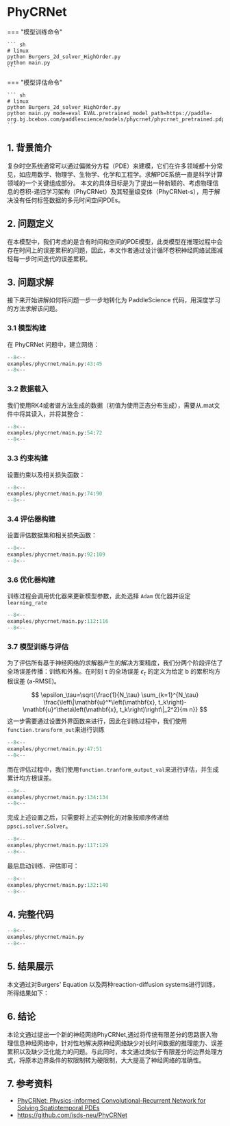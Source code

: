 # PhyCRNet

=== "模型训练命令"

    ``` sh
    # linux
    python Burgers_2d_solver_HighOrder.py
    python main.py
    ```

=== "模型评估命令"

    ``` sh
    # linux
    python Burgers_2d_solver_HighOrder.py
    python main.py mode=eval EVAL.pretrained_model_path=https://paddle-org.bj.bcebos.com/paddlescience/models/phycrnet/phycrnet_pretrained.pdparams
    ```

## 1. 背景简介

复杂时空系统通常可以通过偏微分方程（PDE）来建模，它们在许多领域都十分常见，如应用数学、物理学、生物学、化学和工程学。求解PDE系统一直是科学计算领域的一个关键组成部分。
本文的具体目标是为了提出一种新颖的、考虑物理信息的卷积-递归学习架构（PhyCRNet）及其轻量级变体（PhyCRNet-s），用于解决没有任何标签数据的多元时间空间PDEs。

## 2. 问题定义

在本模型中，我们考虑的是含有时间和空间的PDE模型，此类模型在推理过程中会存在时间上的误差累积的问题，因此，本文作者通过设计循环卷积神经网络试图减轻每一步时间迭代的误差累积。

## 3. 问题求解

接下来开始讲解如何将问题一步一步地转化为 PaddleScience 代码，用深度学习的方法求解该问题。

### 3.1 模型构建

在 PhyCRNet 问题中，建立网络：

``` py linenums="43"
--8<--
examples/phycrnet/main.py:43:45
--8<--
```

### 3.2 数据载入
我们使用RK4或者谱方法生成的数据（初值为使用正态分布生成），需要从.mat文件中将其读入，并将其整合：
``` py linenums="54"
--8<--
examples/phycrnet/main.py:54:72
--8<--
```

### 3.3 约束构建

设置约束以及相关损失函数：

``` py linenums="74"
--8<--
examples/phycrnet/main.py:74:90
--8<--
```

### 3.4 评估器构建

设置评估数据集和相关损失函数：

``` py linenums="92"
--8<--
examples/phycrnet/main.py:92:109
--8<--
```


### 3.6 优化器构建

训练过程会调用优化器来更新模型参数，此处选择 `Adam` 优化器并设定 `learning_rate` 

``` py linenums="112"
--8<--
examples/phycrnet/main.py:112:116
--8<--
```

### 3.7 模型训练与评估

为了评估所有基于神经网络的求解器产生的解决方案精度，我们分两个阶段评估了全场误差传播：训练和外推。在时刻 τ 的全场误差 $\epsilon_\tau$ 的定义为给定 b 的累积均方根误差 (a-RMSE)。

$$
\epsilon_\tau=\sqrt{\frac{1}{N_\tau} \sum_{k=1}^{N_\tau} \frac{\left\|\mathbf{u}^*\left(\mathbf{x}, t_k\right)-\mathbf{u}^\theta\left(\mathbf{x}, t_k\right)\right\|_2^2}{m n}}
$$
这一步需要通过设置外界函数来进行，因此在训练过程中，我们使用`function.transform_out`来进行训练
``` py linenums="47"
--8<--
examples/phycrnet/main.py:47:51
--8<--
```
而在评估过程中，我们使用`function.tranform_output_val`来进行评估，并生成累计均方根误差。
``` py linenums="134"
--8<--
examples/phycrnet/main.py:134:134
--8<--
```
完成上述设置之后，只需要将上述实例化的对象按顺序传递给 `ppsci.solver.Solver`。

``` py linenums="117"
--8<--
examples/phycrnet/main.py:117:129
--8<--
```

最后启动训练、评估即可：

``` py linenums="132"
--8<--
examples/phycrnet/main.py:132:140
--8<--
```

## 4. 完整代码

``` py linenums="1" title="phycrnet"
--8<--
examples/phycrnet/main.py
--8<--
```

## 5. 结果展示

本文通过对Burgers' Equation 以及两种reaction-diffusion systems进行训练，所得结果如下：
## 6. 结论
本论文通过提出一个新的神经网络PhyCRNet,通过将传统有限差分的思路嵌入物理信息神经网络中，针对性地解决原神经网络缺少对长时间数据的推理能力、误差累积以及缺少泛化能力的问题。与此同时，本文通过类似于有限差分的边界处理方式，将原本边界条件的软限制转为硬限制，大大提高了神经网络的准确性。

## 7. 参考资料

- [PhyCRNet: Physics-informed Convolutional-Recurrent Network for Solving Spatiotemporal PDEs](https://arxiv.org/abs/2106.14103)
- <https://github.com/isds-neu/PhyCRNet>

